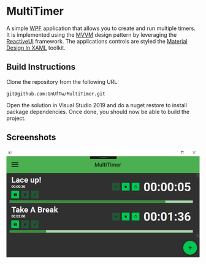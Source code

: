 # MultiTimer
A simple [WPF](https://docs.microsoft.com/en-us/dotnet/framework/wpf/) application that allows you to create and run multiple timers. It is implemented using the [MVVM](https://en.wikipedia.org/wiki/Model%E2%80%93view%E2%80%93viewmodel) design pattern by leveraging the [ReactiveUI](https://reactiveui.net/) framework. The applications controls are styled the [Material Design In XAML](http://materialdesigninxaml.net/) toolkit.

## Build Instructions
Clone the repository from the following URL:
```
git@github.com:GnUfTw/MultiTimer.git
```
Open the solution in Visual Studio 2019 and do a nuget restore to install package dependencies. Once done, you should now be able to build the project.

## Screenshots
![MultiTimer Screenshot](/Resources/MultiTimerScreenshot.png?raw=true "MultiTimer Screenshot")